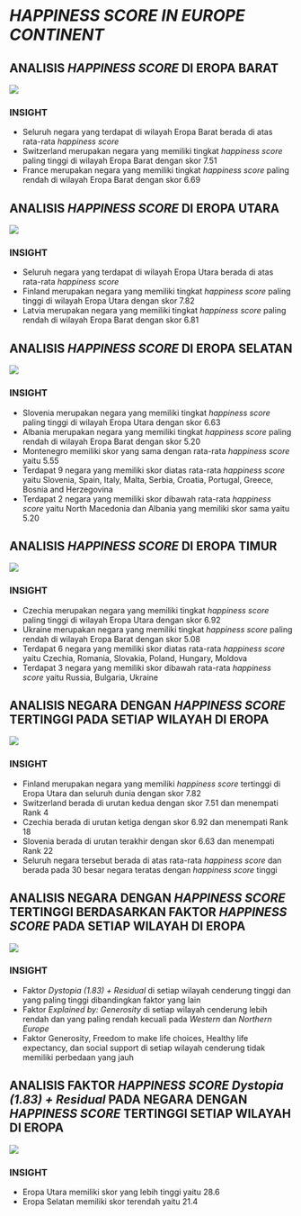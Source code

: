# _**HAPPINESS SCORE IN EUROPE CONTINENT**_
## ANALISIS _HAPPINESS SCORE_ DI EROPA BARAT
<img src = 'https://github.com/Ameliaaark/Happiness-Score-in-Europe-Continent/blob/main/FaktorHapScEropaBarat.png'>

### **INSIGHT**
- Seluruh negara yang terdapat di wilayah Eropa Barat berada di atas rata-rata _happiness score_
- Switzerland merupakan negara yang memiliki tingkat _happiness score_ paling tinggi di wilayah Eropa Barat dengan skor 7.51
- France merupakan negara yang memiliki tingkat _happiness score_ paling rendah di wilayah Eropa Barat dengan skor 6.69

## ANALISIS _HAPPINESS SCORE_ DI EROPA UTARA
<img src = 'https://github.com/Ameliaaark/Happiness-Score-in-Europe-Continent/blob/main/FaktorHapScEropaUtara.png'>

### **INSIGHT**
- Seluruh negara yang terdapat di wilayah Eropa Utara berada di atas rata-rata _happiness score_
- Finland merupakan negara yang memiliki tingkat _happiness score_ paling tinggi di wilayah Eropa Utara dengan skor 7.82
- Latvia merupakan negara yang memiliki tingkat _happiness score_ paling rendah di wilayah Eropa Barat dengan skor 6.81

## ANALISIS _HAPPINESS SCORE_ DI EROPA SELATAN
<img src = 'https://github.com/Ameliaaark/Happiness-Score-in-Europe-Continent/blob/main/FaktorHapScEropaSelatan.png'>

### **INSIGHT**
- Slovenia merupakan negara yang memiliki tingkat _happiness score_ paling tinggi di wilayah Eropa Utara dengan skor 6.63
- Albania merupakan negara yang memiliki tingkat _happiness score_ paling rendah di wilayah Eropa Barat dengan skor 5.20
- Montenegro memiliki skor yang sama dengan rata-rata _happiness score_ yaitu 5.55
- Terdapat 9 negara yang memiliki skor diatas rata-rata _happiness score_ yaitu Slovenia, Spain, Italy, Malta, Serbia, Croatia, Portugal, Greece, Bosnia and Herzegovina
- Terdapat 2 negara yang memiliki skor dibawah rata-rata _happiness score_ yaitu North Macedonia dan Albania yang memiliki skor sama yaitu 5.20

## ANALISIS _HAPPINESS SCORE_ DI EROPA TIMUR
<img src = 'https://github.com/Ameliaaark/Happiness-Score-in-Europe-Continent/blob/main/FaktorHapScEropaTimur.png'>

### **INSIGHT**
- Czechia merupakan negara yang memiliki tingkat _happiness score_ paling tinggi di wilayah Eropa Utara dengan skor 6.92
- Ukraine merupakan negara yang memiliki tingkat _happiness score_ paling rendah di wilayah Eropa Barat dengan skor 5.08
- Terdapat 6 negara yang memiliki skor diatas rata-rata _happiness score_ yaitu Czechia, Romania, Slovakia, Poland, Hungary, Moldova
- Terdapat 3 negara yang memiliki skor dibawah rata-rata _happiness score_ yaitu Russia, Bulgaria, Ukraine

## ANALISIS NEGARA DENGAN _HAPPINESS SCORE_ TERTINGGI PADA SETIAP WILAYAH DI EROPA
<img src = 'https://github.com/Ameliaaark/Happiness-Score-in-Europe-Continent/blob/main/NegaraHapScTinggiEropa.png'>

### **INSIGHT**
- Finland merupakan negara yang memiliki _happiness score_ tertinggi di Eropa Utara dan seluruh dunia dengan skor 7.82
- Switzerland berada di urutan kedua dengan skor 7.51 dan menempati Rank 4
- Czechia berada di urutan ketiga dengan skor 6.92 dan menempati Rank 18
- Slovenia berada di urutan terakhir dengan skor 6.63 dan menempati Rank 22
- Seluruh negara tersebut berada di atas rata-rata _happiness score_ dan berada pada 30 besar negara teratas dengan _happiness score_ tinggi

## ANALISIS NEGARA DENGAN _HAPPINESS SCORE_ TERTINGGI BERDASARKAN FAKTOR _HAPPINESS SCORE_ PADA SETIAP WILAYAH DI EROPA
<img src = 'https://github.com/Ameliaaark/Happiness-Score-in-Europe-Continent/blob/main/PerbandinganHapScEropa.png'>

### **INSIGHT**
- Faktor _Dystopia (1.83) + Residual_ di setiap wilayah cenderung tinggi dan yang paling tinggi dibandingkan faktor yang lain
- Faktor _Explained by: Generosity_ di setiap wilayah cenderung lebih rendah dan yang paling rendah kecuali pada _Western_ dan _Northern_ _Europe_
- Faktor Generosity, Freedom to make life choices, Healthy life expectancy, dan social support di setiap wilayah cenderung tidak memiliki perbedaan yang jauh

## ANALISIS FAKTOR _HAPPINESS SCORE Dystopia (1.83) + Residual_ PADA NEGARA DENGAN _HAPPINESS SCORE_ TERTINGGI SETIAP WILAYAH DI EROPA
<img src = 'https://github.com/Ameliaaark/Happiness-Score-in-Europe-Continent/blob/main/PerbandinganFaktorDystopiaResidualEropa.png'>

### **INSIGHT**
- Eropa Utara memiliki skor yang lebih tinggi yaitu 28.6
- Eropa Selatan memiliki skor terendah yaitu 21.4
